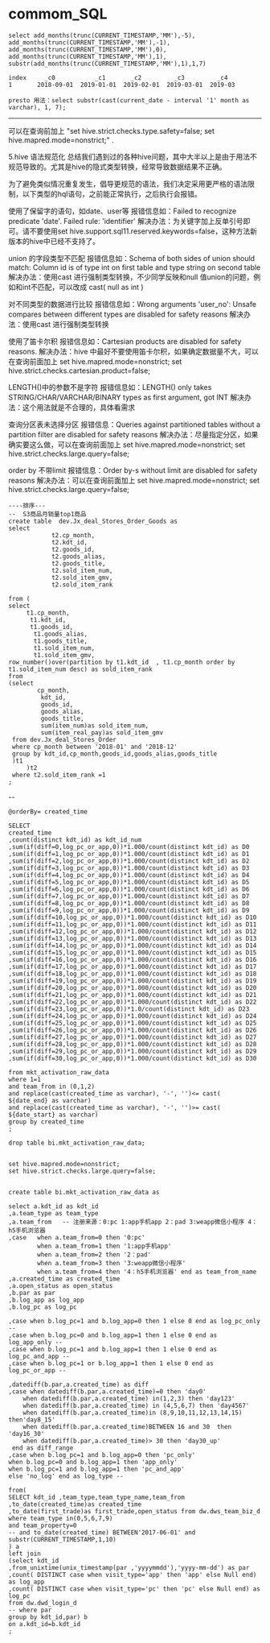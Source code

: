 # commom_SQL
````
select add_months(trunc(CURRENT_TIMESTAMP,'MM'),-5),
add_months(trunc(CURRENT_TIMESTAMP,'MM'),-1), 
add_months(trunc(CURRENT_TIMESTAMP,'MM'),0), 
add_months(trunc(CURRENT_TIMESTAMP,'MM'),1),
substr(add_months(trunc(CURRENT_TIMESTAMP,'MM'),1),1,7)

index	  _c0           _c1       _c2         _c3         _c4
1	    2018-09-01	2019-01-01	2019-02-01	2019-03-01	2019-03
````
````
presto 用法：select substr(cast(current_date - interval '1' month as varchar), 1, 7);
````
-----


可以在查询前加上 "set hive.strict.checks.type.safety=false; set hive.mapred.mode=nonstrict;" .

5.hive 语法规范化
总结我们遇到过的各种hive问题，其中大半以上是由于用法不规范导致的。尤其是hive的隐式类型转换，经常导致数据结果不正确。

为了避免类似情况重复发生，倡导更规范的语法，我们决定采用更严格的语法限制，以下类型的hql语句，之前能正常执行，之后执行会报错。

使用了保留字的语句，如date、user等
报错信息如：Failed to recognize predicate 'date'. Failed rule: 'identifier'
解决办法：为关键字加上反单引号即可。请不要使用set hive.support.sql11.reserved.keywords=false，这种方法新版本的hive中已经不支持了。

union 的字段类型不匹配
报错信息如：Schema of both sides of union should match: Column id is of type int on first table and type string on second table
解决办法：使用cast 进行强制类型转换，不少同学反映和null 值union的问题，例如和int不匹配，可以改成 cast( null as int )

对不同类型的数据进行比较
报错信息如：Wrong arguments 'user_no': Unsafe compares between different types are disabled for safety reasons
解决办法：使用cast 进行强制类型转换

使用了笛卡尔积
报错信息如：Cartesian products are disabled for safety reasons.
解决办法：hive 中最好不要使用笛卡尔积，如果确定数据量不大，可以在查询前面加上
set hive.mapred.mode=nonstrict;
set hive.strict.checks.cartesian.product=false;

LENGTH()中的参数不是字符
报错信息如：LENGTH() only takes STRING/CHAR/VARCHAR/BINARY types as first argument, got INT
解决办法：这个用法就是不合理的，具体看需求
  

查询分区表未选择分区
报错信息：Queries against partitioned tables without a partition filter are disabled for safety reasons
解决办法：尽量指定分区，如果确实要这么做，可以在查询前面加上
set hive.mapred.mode=nonstrict;
set hive.strict.checks.large.query=false;

order by 不带limit
报错信息：Order by-s without limit are disabled for safety reasons
解决办法：可以在查询前面加上
set hive.mapred.mode=nonstrict;
set hive.strict.checks.large.query=false;

````
----排序---
--  S3商品月销量top1商品
create table  dev.Jx_deal_Stores_Order_Goods as 
select
            t2.cp_month,
            t2.kdt_id,
        	t2.goods_id,
        	t2.goods_alias,
        	t2.goods_title,
        	t2.sold_item_num,
        	t2.sold_item_gmv,
            t2.sold_item_rank

from (
select 
     t1.cp_month,
      t1.kdt_id,
	  t1.goods_id,
	   t1.goods_alias,
	   t1.goods_title,
	   t1.sold_item_num,
	   t1.sold_item_gmv,
row_number()over(partition by t1.kdt_id  , t1.cp_month order by t1.sold_item_num desc) as sold_item_rank
from
(select 
		cp_month,
         kdt_id,
         goods_id,
         goods_alias,
         goods_title,
         sum(item_num)as sold_item_num,
         sum(item_real_pay)as sold_item_gmv
 from dev.Jx_deal_Stores_Order
 where cp_month between '2018-01' and '2018-12'
 group by kdt_id,cp_month,goods_id,goods_alias,goods_title
 )t1
     )t2
 where t2.sold_item_rank =1 
;
````


--
````
@orderBy= created_time 

SELECT 
created_time
,count(distinct kdt_id) as kdt_id_num
,sum(if(diff=0,log_pc_or_app,0))*1.000/count(distinct kdt_id) as D0
,sum(if(diff=1,log_pc_or_app,0))*1.000/count(distinct kdt_id) as D1
,sum(if(diff=2,log_pc_or_app,0))*1.000/count(distinct kdt_id) as D2
,sum(if(diff=3,log_pc_or_app,0))*1.000/count(distinct kdt_id) as D3
,sum(if(diff=4,log_pc_or_app,0))*1.000/count(distinct kdt_id) as D4
,sum(if(diff=5,log_pc_or_app,0))*1.000/count(distinct kdt_id) as D5
,sum(if(diff=6,log_pc_or_app,0))*1.000/count(distinct kdt_id) as D6
,sum(if(diff=7,log_pc_or_app,0))*1.000/count(distinct kdt_id) as D7
,sum(if(diff=8,log_pc_or_app,0))*1.000/count(distinct kdt_id) as D8
,sum(if(diff=9,log_pc_or_app,0))*1.000/count(distinct kdt_id) as D9
,sum(if(diff=10,log_pc_or_app,0))*1.000/count(distinct kdt_id) as D10
,sum(if(diff=11,log_pc_or_app,0))*1.000/count(distinct kdt_id) as D11
,sum(if(diff=12,log_pc_or_app,0))*1.000/count(distinct kdt_id) as D12
,sum(if(diff=13,log_pc_or_app,0))*1.000/count(distinct kdt_id) as D13
,sum(if(diff=14,log_pc_or_app,0))*1.000/count(distinct kdt_id) as D14
,sum(if(diff=15,log_pc_or_app,0))*1.000/count(distinct kdt_id) as D15
,sum(if(diff=16,log_pc_or_app,0))*1.000/count(distinct kdt_id) as D16
,sum(if(diff=17,log_pc_or_app,0))*1.000/count(distinct kdt_id) as D17
,sum(if(diff=18,log_pc_or_app,0))*1.000/count(distinct kdt_id) as D18
,sum(if(diff=19,log_pc_or_app,0))*1.000/count(distinct kdt_id) as D19
,sum(if(diff=20,log_pc_or_app,0))*1.000/count(distinct kdt_id) as D20
,sum(if(diff=21,log_pc_or_app,0))*1.000/count(distinct kdt_id) as D21
,sum(if(diff=22,log_pc_or_app,0))*1.000/count(distinct kdt_id) as D22
,sum(if(diff=23,log_pc_or_app,0))*1.0/count(distinct kdt_id) as D23
,sum(if(diff=24,log_pc_or_app,0))*1.000/count(distinct kdt_id) as D24
,sum(if(diff=25,log_pc_or_app,0))*1.000/count(distinct kdt_id) as D25
,sum(if(diff=26,log_pc_or_app,0))*1.000/count(distinct kdt_id) as D26
,sum(if(diff=27,log_pc_or_app,0))*1.000/count(distinct kdt_id) as D27
,sum(if(diff=28,log_pc_or_app,0))*1.000/count(distinct kdt_id) as D28
,sum(if(diff=29,log_pc_or_app,0))*1.000/count(distinct kdt_id) as D29
,sum(if(diff=30,log_pc_or_app,0))*1.000/count(distinct kdt_id) as D30

from mkt_activation_raw_data
where 1=1
and team_from in (0,1,2)
and replace(cast(created_time as varchar), '-', '')<= cast( ${date_end} as varchar)
and replace(cast(created_time as varchar), '-', '')>= cast( ${date_start} as varchar)
group by created_time
;
````

````
drop table bi.mkt_activation_raw_data;


set hive.mapred.mode=nonstrict;
set hive.strict.checks.large.query=false;


create table bi.mkt_activation_raw_data as 

select a.kdt_id as kdt_id
,a.team_type as team_type
,a.team_from   -- 注册来源：0:pc 1:app手机app 2：pad 3:weapp微信小程序 4：h5手机浏览器
,case   when a.team_from=0 then '0:pc'
    	when a.team_from=1 then '1:app手机app'
    	when a.team_from=2 then '2：pad'
    	when a.team_from=3 then '3:weapp微信小程序'
    	when a.team_from=4 then '4：h5手机浏览器' end as team_from_name 
,a.created_time as created_time
,a.open_status as open_status
,b.par as par
,b.log_app as log_app
,b.log_pc as log_pc

,case when b.log_pc=1 and b.log_app=0 then 1 else 0 end as log_pc_only --
,case when b.log_pc=0 and b.log_app=1 then 1 else 0 end as log_app_only --
,case when b.log_pc=1 and b.log_app=1 then 1 else 0 end as log_pc_and_app --
,case when b.log_pc=1 or b.log_app=1 then 1 else 0 end as log_pc_or_app --

,datediff(b.par,a.created_time) as diff
,case when datediff(b.par,a.created_time)=0 then 'day0'
    when datediff(b.par,a.created_time) in(1,2,3) then 'day123'
    when datediff(b.par,a.created_time) in (4,5,6,7) then 'day4567'
    when datediff(b.par,a.created_time)in (8,9,10,11,12,13,14,15) then'day8_15'
    when datediff(b.par,a.created_time)BETWEEN 16 and 30  then 'day16_30'
    when datediff(b.par,a.created_time)> 30 then 'day30_up'
 end as diff_range
,case when b.log_pc=1 and b.log_app=0 then 'pc_only'
when b.log_pc=0 and b.log_app=1 then 'app_only'
when b.log_pc=1 and b.log_app=1 then 'pc_and_app'
else 'no_log' end as log_type --

from(
SELECT kdt_id ,team_type,team_type_name,team_from
,to_date(created_time)as created_time
,to_date(first_trade)as first_trade,open_status from dw.dws_team_biz_d
where team_type in(0,5,6,7,9)
and team_property=0
-- and to_date(created_time) BETWEEN'2017-06-01' and substr(CURRENT_TIMESTAMP,1,10)
) a
left join 
(select kdt_id
,from_unixtime(unix_timestamp(par ,'yyyymmdd'),'yyyy-mm-dd') as par
,count( DISTINCT case when visit_type='app' then 'app' else Null end) as log_app
,count( DISTINCT case when visit_type='pc' then 'pc' else Null end) as log_pc
from dw.dwd_login_d
-- where par
group by kdt_id,par) b
on a.kdt_id=b.kdt_id
;
````
